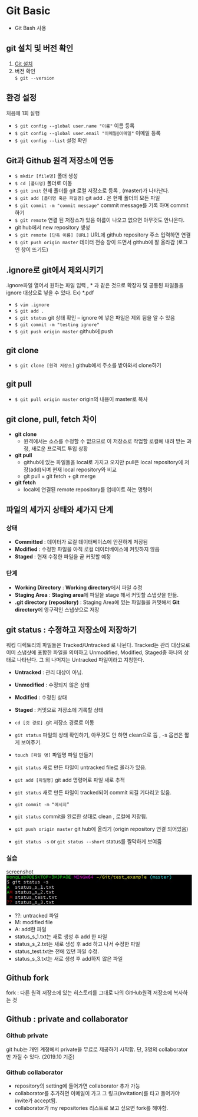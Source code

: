 # Git Basic

- Git Bash 사용
## git 설치 및 버전 확인
1. [Git 설치](https://git-scm.com/)
2. 버전 확인  
`$ git --version`

## 환경 설정
처음에 1회 실행
- `$ git config --global user.name "이름"` 이름 등록
- `$ git config --global user.email "이메일@이메일"` 이메일 등록  
- `$ git config --list` 설정 확인

## Git과 Github 원격 저장소에 연동

- `$ mkdir [file명]` 폴더 생성
- `$ cd [폴더명]` 폴더로 이동
- `$ git init` 현재 폴더를 git 로컬 저장소로 등록 , (master)가 나타난다.
- `$ git add [폴더명 혹은 파일명]` git add . 은 현재 폴더의 모든 파일
- `$ git commit -m "commit message"` commit message를 기록 하며 commit하기
- `$ git remote` 연결 된 저장소가 있음 이름이 나오고 없으면 아무것도 안나온다.
- git hub에서 new repository 생성
- `$ git remote [단축 이름] [URL]` URL에 github repository 주소 입력하면 연결
- `$ git push origin master` 데이터 전송 창이 뜨면서 github에 잘 올라감 (로그인 창이 뜨기도)

## .ignore로 git에서 제외시키기
.ignore파일 열어서 원하는 파일 입력 ,  * 과 같은 것으로 확장자 및 공통된 파일들을 ignore 대상으로 넣을 수 있다. Ex) *.pdf
- `$ vim .ignore`
- `$ git add .`
- `$ git status` git 상태 확인 – ignore 에 넣은 파일은 제외 됨을 알 수 있음
- `$ git commit -m "testing ignore"`
- `$ git push origin master` github에 push

## git clone
- `$ git clone [원격 저장소]` github에서 주소를 받아와서 clone하기

## git pull 
- `$ git pull origin master` origin의 내용이 master로 복사

## git clone, pull, fetch 차이
* **git clone**
  - 원격에서는 소스를 수정할 수 없으므로 이 저장소로 작업할 로컬에 내려 받는 과정, 새로운 프로젝트 투입 상황
* **git pull**
  - github에 있는 파일들을 local로 가지고 오지만 pull은 local repository에 저장(add)되며 현재 local repository와 비교
  - git pull = git fetch + git merge
* **git fetch**
  - local에 연결된 remote repository를 업데이트 하는 명령어
  
  
 ## 파일의 세가지 상태와 세가지 단계
 ### 상태
 - **Committed** : 데이터가 로컬 데이터베이스에 안전하게 저장됨
 - **Modified** : 수정한 파일을 아직 로컬 데이터베이스에 커밋하지 않음
 - **Staged** : 현재 수정한 파일을 곧 커밋할 예정
 
 ### 단계
 - **Working Directory** : **Working directory**에서 파일 수정
 - **Staging Area** : **Staging area**에 파일을 stage 해서 커밋할 스냅샷을 만듦.
 - **.git directory (repository)** : Staging Area에 있는 파일들을 커밋해서 **Git directory**에 영구적인 스냅샷으로 저장
 
 ## git status : 수정하고 저장소에 저장하기
 워킹 디렉토리의 파일들은 Tracked/Untracked 로 나뉜다. Tracked는 관리 대상으로 이미 스냅샷에 포함한 파일을 의미하고 Unmodified, Modified, Staged중 하나의 상태로 나타난다. 그 외 나머지는 Untracked 파일이라고 지칭한다. 
  - **Untracked** : 관리 대상이 아님.
  - **Unmodified** : 수정되지 않은 상태
  - **Modified** : 수정된 상태
  - **Staged** : 커밋으로 저장소에 기록할 상태  
  
- `cd [깃 경로]` .git 저장소 경로로 이동
- `git status` 파일의 상태 확인하기, 아무것도 안 하면 clean으로 뜸 , -s 옵션은 짧게 보여주기.
- `touch [파일 명]` 파일명 파일 만들기
- `git status` 새로 만든 파일이 untracked file로 올라가 있음. 
- `git add [파일명]` git add 명령어로 파일 새로 추적
- `git status` 새로 만든 파일이 tracked되어 commit 되길 기다리고 있음. 
- `git commit -m “메시지”`
- `git status` commit을 완료한 상태로 clean , 로컬에 저장됨. 
- `git push origin master` git hub에 올리기 (origin repository 연결 되어있음)

- `git status -s` or `git status --short` status를 짤막하게 보여줌
### 실습
screenshot
![git status 실습](./practiceCapture/gitstatus-s.jpg)
- ??: untracked 파일
- M: modified file
- A: add한 파일 
- status_s_1.txt는 새로 생성 후 add 한 파일
- status_s_2.txt는 새로 생성 후 add 하고 나서 수정한 파일
- status_test.txt는 전에 있던 파일 수정.
- status_s_3.txt는 새로 생성 후 add하지 않은 파일

## Github fork
fork : 다른 원격 저장소에 있는 히스토리를 그대로 나의 GitHub원격 저장소에 복사하는 것

## Github : private and collaborator

### Github private 
git hub는 개인 계정에서 private을 무료로 제공하기 시작함. 단, 3명의 collaborator만 가질 수 있다. (2019.10 기준)

### Github collaborator
- repository의 setting에 들어가면 collaborator 추가 가능
- collaborator를 추가하면 이메일이 가고 그 링크(invitation)를 타고 들어가야 invite가 accept됨.
- collaborator가 my repositories 리스트로 보고 싶으면 fork를 해야함. 


